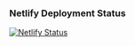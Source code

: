 ### Netlify Deployment Status

[![Netlify Status](https://api.netlify.com/api/v1/badges/95e633fe-d876-4fb2-8f3e-669c13a7a870/deploy-status)](https://app.netlify.com/sites/portfolio-test-xyz/deploys)
